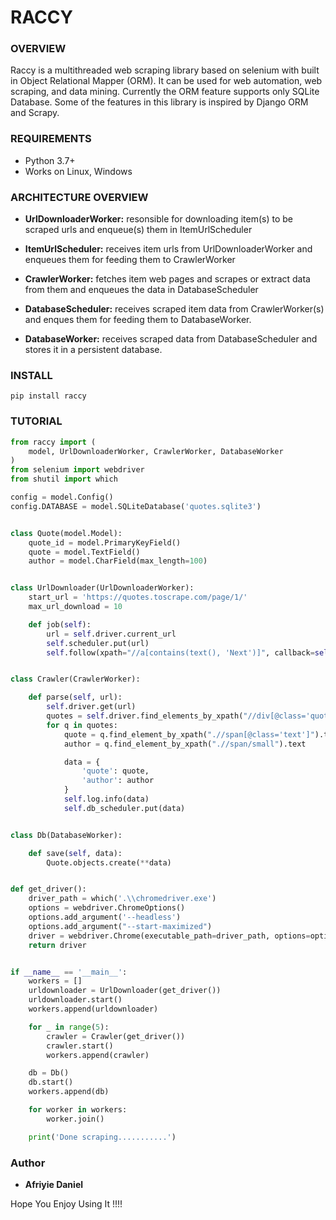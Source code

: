 # RACCY

### OVERVIEW
Raccy is a multithreaded web scraping library based on selenium with
built in Object Relational Mapper (ORM). It can be used for web automation, web scraping, and
data mining. Currently the ORM feature supports only SQLite Database.
Some of the features in this library is inspired by Django ORM and Scrapy.

### REQUIREMENTS
- Python 3.7+ 
- Works on Linux, Windows

### ARCHITECTURE OVERVIEW
* **UrlDownloaderWorker:** resonsible for downloading item(s) to be scraped urls and enqueue(s) them in ItemUrlScheduler

* **ItemUrlScheduler:** receives item urls from UrlDownloaderWorker and enqueues them
    for feeding them to CrawlerWorker
    
* **CrawlerWorker:** fetches item web pages and scrapes or extract data from them and enqueues the data in DatabaseScheduler

* **DatabaseScheduler:** receives scraped item data from CrawlerWorker(s) and enques them
    for feeding them to DatabaseWorker.
    
* **DatabaseWorker:** receives scraped data from DatabaseScheduler and stores it in a persistent database.

### INSTALL

```shell script
pip install raccy
```

### TUTORIAL

```python
from raccy import (
    model, UrlDownloaderWorker, CrawlerWorker, DatabaseWorker
)
from selenium import webdriver
from shutil import which

config = model.Config()
config.DATABASE = model.SQLiteDatabase('quotes.sqlite3')


class Quote(model.Model):
    quote_id = model.PrimaryKeyField()
    quote = model.TextField()
    author = model.CharField(max_length=100)


class UrlDownloader(UrlDownloaderWorker):
    start_url = 'https://quotes.toscrape.com/page/1/'
    max_url_download = 10

    def job(self):
        url = self.driver.current_url
        self.scheduler.put(url)
        self.follow(xpath="//a[contains(text(), 'Next')]", callback=self.job)


class Crawler(CrawlerWorker):

    def parse(self, url):
        self.driver.get(url)
        quotes = self.driver.find_elements_by_xpath("//div[@class='quote']")
        for q in quotes:
            quote = q.find_element_by_xpath(".//span[@class='text']").text
            author = q.find_element_by_xpath(".//span/small").text

            data = {
                'quote': quote,
                'author': author
            }
            self.log.info(data)
            self.db_scheduler.put(data)


class Db(DatabaseWorker):

    def save(self, data):
        Quote.objects.create(**data)


def get_driver():
    driver_path = which('.\\chromedriver.exe')
    options = webdriver.ChromeOptions()
    options.add_argument('--headless')
    options.add_argument("--start-maximized")
    driver = webdriver.Chrome(executable_path=driver_path, options=options)
    return driver


if __name__ == '__main__':
    workers = []
    urldownloader = UrlDownloader(get_driver())
    urldownloader.start()
    workers.append(urldownloader)

    for _ in range(5):
        crawler = Crawler(get_driver())
        crawler.start()
        workers.append(crawler)

    db = Db()
    db.start()
    workers.append(db)

    for worker in workers:
        worker.join()

    print('Done scraping...........')

```

### Author

* **Afriyie Daniel**

Hope You Enjoy Using It !!!!
